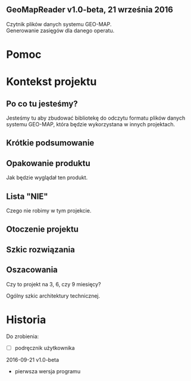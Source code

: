 GeoMapReader v1.0-beta, 21 września 2016
---
Czytnik plików danych systemu GEO-MAP.  
Generowanie zasięgów dla danego operatu.  

# Pomoc

# Kontekst projektu

## Po co tu jesteśmy?

Jesteśmy tu aby zbudować bibliotekę do odczytu formatu plików danych systemu GEO-MAP, która
będzie wykorzystana w innych projektach.

## Krótkie podsumowanie

## Opakowanie produktu

Jak będzie wyglądał ten produkt.

## Lista "NIE"

Czego nie robimy w tym projekcie.

## Otoczenie projektu

## Szkic rozwiązania

## Oszacowania

Czy to projekt na 3, 6, czy 9 miesięcy?

Ogólny szkic architektury technicznej.

# Historia

Do zrobienia:

- [ ] podręcznik użytkownika

2016-09-21 v1.0-beta

* pierwsza wersja programu
